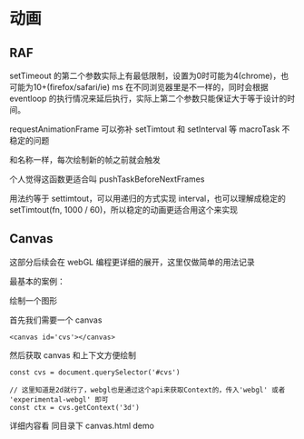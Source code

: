 # 动画

## RAF

setTimeout 的第二个参数实际上有最低限制，设置为0时可能为4(chrome)，也可能为10+(firefox/safari/ie) ms 在不同浏览器里是不一样的，同时会根据 eventloop 的执行情况来延后执行，实际上第二个参数只能保证大于等于设计的时间。

requestAnimationFrame 可以弥补 setTimtout 和 setInterval 等 macroTask 不稳定的问题

和名称一样，每次绘制新的帧之前就会触发

个人觉得这函数更适合叫 pushTaskBeforeNextFrames 

用法约等于 settimtout，可以用递归的方式实现 interval，也可以理解成稳定的 setTimtout(fn, 1000 / 60)，所以稳定的动画更适合用这个来实现

## Canvas

这部分后续会在 webGL 编程更详细的展开，这里仅做简单的用法记录

最基本的案例：

绘制一个图形

首先我们需要一个 canvas

```
<canvas id='cvs'></canvas>
```

然后获取 canvas 和上下文方便绘制

```
const cvs = document.querySelector('#cvs')

// 这里知道是2d就行了，webgl也是通过这个api来获取Context的，传入'webgl' 或者 'experimental-webgl' 即可
const ctx = cvs.getContext('3d')

```

详细内容看 同目录下 canvas.html demo